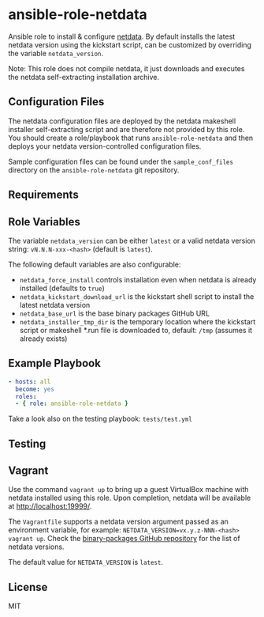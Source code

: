 ansible-role-netdata
=========

Ansible role to install & configure [netdata](https://github.com/firehol/netdata). By default installs the latest netdata version using the kickstart script, can be customized by overriding the variable `netdata_version`.

Note: This role does not compile netdata, it just downloads and executes the netdata self-extracting installation archive.

Configuration Files
-------------------

The netdata configuration files are deployed by the netdata makeshell installer self-extracting script and are therefore not provided by this role. You should create a role/playbook that runs `ansible-role-netdata` and then deploys your netdata version-controlled configuration files.

Sample configuration files can be found under the `sample_conf_files` directory on the `ansible-role-netdata` git repository.

Requirements
------------

Role Variables
--------------

The variable `netdata_version` can be either `latest` or a valid netdata version string: `vN.N.N-xxx-<hash>` (default is `latest`).

The following default variables are also configurable:
- `netdata_force_install` controls installation even when netdata is already installed (defaults to `true`)
- `netdata_kickstart_download_url` is the kickstart shell script to install the latest netdata version
- `netdata_base_url` is the base binary packages GitHub URL
- `netdata_installer_tmp_dir` is the temporary location where the kickstart script or makeshell *.run file is downloaded to, default: `/tmp` (assumes it already exists)

Example Playbook
----------------

``` yaml
- hosts: all
  become: yes
  roles:
  - { role: ansible-role-netdata }
```

Take a look also on the testing playbook: `tests/test.yml`

Testing
-------

Vagrant
-------

Use the command `vagrant up` to bring up a guest VirtualBox machine with netdata installed using this role. Upon completion, netdata will be available at <http://localhost:19999/>.

The `Vagrantfile` supports a netdata version argument passed as an environment variable, for example: `NETDATA_VERSION=vx.y.z-NNN-<hash> vagrant up`. Check the [binary-packages GitHub repository](https://github.com/firehol/binary-packages) for the list of netdata versions.

The default value for `NETDATA_VERSION` is `latest`.

License
-------

MIT
